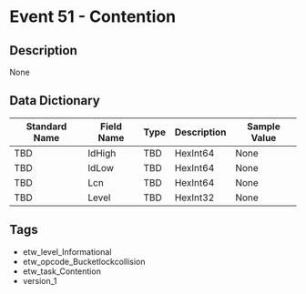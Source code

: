 # Event 51 - Contention

## Description
None

## Data Dictionary
|Standard Name|Field Name|Type|Description|Sample Value|
|---|---|---|---|---|
|TBD|IdHigh|TBD|HexInt64|None|None|
|TBD|IdLow|TBD|HexInt64|None|None|
|TBD|Lcn|TBD|HexInt64|None|None|
|TBD|Level|TBD|HexInt32|None|None|

## Tags
* etw_level_Informational
* etw_opcode_Bucketlockcollision
* etw_task_Contention
* version_1